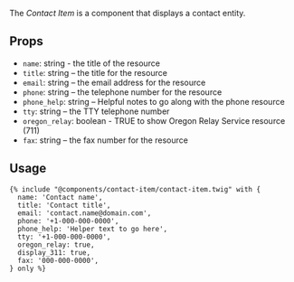 
The *Contact Item* is a component that displays a contact entity.

## Props
- `name`: string - the title of the resource
- `title`: string – the title for the resource
- `email`: string – the email address for the resource
- `phone`: string – the telephone number for the resource
- `phone_help`: string – Helpful notes to go along with the phone resource
- `tty`: string – the TTY telephone number
- `oregon_relay`: boolean - TRUE to show Oregon Relay Service resource (711)
- `fax`: string – the fax number for the resource

## Usage
```twig
{% include "@components/contact-item/contact-item.twig" with {
  name: 'Contact name',
  title: 'Contact title',
  email: 'contact.name@domain.com',
  phone: '+1-000-000-0000',
  phone_help: 'Helper text to go here',
  tty: '+1-000-000-0000',
  oregon_relay: true,
  display_311: true,
  fax: '000-000-0000',
} only %}
```
